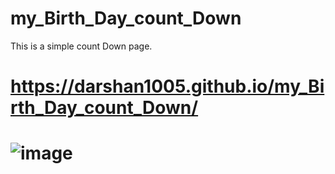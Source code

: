 # my_Birth_Day_count_Down
This is a simple count Down page.
# https://darshan1005.github.io/my_Birth_Day_count_Down/
# ![image](https://github.com/darshan1005/my_Birth_Day_count_Down/assets/114302987/358a0072-7766-453f-b91b-d2ad35885a61)


